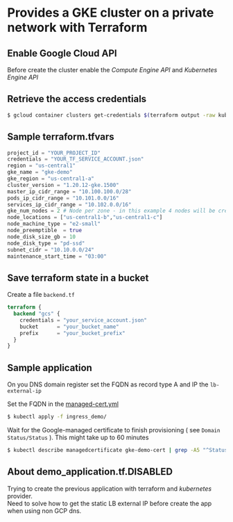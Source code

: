 # Provides a GKE cluster on a private network with Terraform

## Enable Google Cloud API

Before create the cluster enable the _Compute Engine API_ and _Kubernetes Engine API_

## Retrieve the access credentials

```bash
$ gcloud container clusters get-credentials $(terraform output -raw kubernetes_cluster_name) --region $(terraform output -raw kubernetes_cluster_region) --project $(terraform output -raw kubernetes_project)
```
## Sample terraform.tfvars

```tf
project_id = "YOUR_PROJECT_ID"
credentials = "YOUR_TF_SERVICE_ACCOUNT.json"
region = "us-central1"
gke_name = "gke-demo"
gke_region = "us-central1-a"
cluster_version = "1.20.12-gke.1500"
master_ip_cidr_range = "10.100.100.0/28"
pods_ip_cidr_range = "10.101.0.0/16"
services_ip_cidr_range = "10.102.0.0/16"
gke_num_nodes = 2 # Node per zone - in this example 4 nodes will be created
node_locations = ["us-central1-b","us-central1-c"]
node_machine_type = "e2-small"
node_preemptible  = true
node_disk_size_gb = 10
node_disk_type = "pd-ssd"
subnet_cidr = "10.10.0.0/24"
maintenance_start_time = "03:00"
```

## Save terraform state in a bucket

Create a file `backend.tf`

```tf
terraform {
  backend "gcs" {
    credentials = "your_service_account.json"
    bucket      = "your_bucket_name"
    prefix      = "your_bucket_prefix"
  }
}
```

## Sample application

On you DNS domain register set the FQDN as record type A and IP the `lb-external-ip`

Set the FQDN in the [managed-cert.yml](ingress_demo/managed-cert.yml)

```bash
$ kubectl apply -f ingress_demo/
```

Wait for the Google-managed certificate to finish provisioning ( see `Domain Status/Status` ). This might take up to 60 minutes

```bash
$ kubectl describe managedcertificate gke-demo-cert | grep -A5 "^Status"
```

## About demo_application.tf.DISABLED

Trying to create the previous application with terraform and _kubernetes_ provider. \
Need to solve how to get the static LB external IP before create the app when using non GCP dns.
